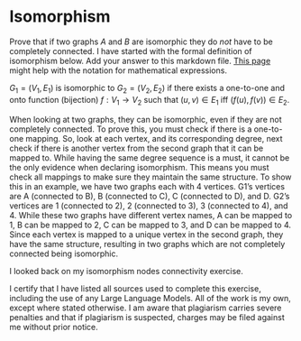 # Isomorphism

Prove that if two graphs $A$ and $B$ are isomorphic they do *not* have to
be completely connected. I have started with the formal definition of
isomorphism below. Add your answer to this markdown file. [This
page](https://docs.github.com/en/get-started/writing-on-github/working-with-advanced-formatting/writing-mathematical-expressions)
might help with the notation for mathematical expressions.

$G_1=(V_1 , E_1)$ is isomorphic to $G_2 = (V_2, E_2)$ if there exists a
one-to-one and onto function (bijection) $f: V_1 \rightarrow V_2$ such that $(u,v)
\in E_1$ iff $(f(u),f(v)) \in E_2$.

When looking at two graphs, they can be isomorphic, even if they are not completely connected. To prove this, you must check if there is a one-to-one mapping. So, look at each vertex, and its corresponding degree, next check if there is another vertex from the second graph that it can be mapped to. While having the same degree sequence is a must, it cannot be the only evidence when declaring isomorphism. This means you must check all mappings to make sure they maintain the same structure. To show this in an example, we have two graphs each with 4 vertices. G1’s vertices are A (connected to B), B (connected to C), C (connected to D), and D. G2’s vertices are 1 (connected to 2), 2 (connected to 3), 3 (connected to 4), and 4. While these two graphs have different vertex names, A can be mapped to 1, B can be mapped to 2, C can be mapped to 3, and D can be mapped to 4. Since each vertex is mapped to a unique vertex in the second graph, they have the same structure, resulting in two graphs which are not completely connected being isomorphic.

I looked back on my isomorphism nodes connectivity exercise.

I certify that I have listed all sources used to complete this exercise, including the use of any Large Language Models. All of the work is my own, except where stated otherwise. I am aware that plagiarism carries severe penalties and that if plagiarism is suspected, charges may be filed against me without prior notice.
